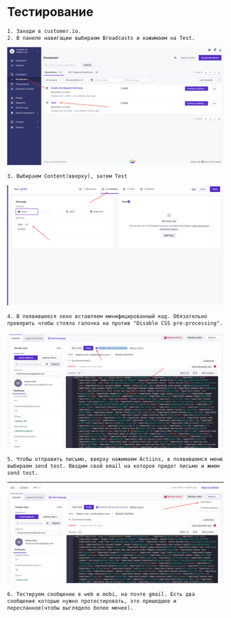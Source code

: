 # Тестирование

    1. Заходи в customer.io.
    2. В панеле навигации выбираем Broadcasts и нажимаем на Test.

![broadcast-test](./image/broadcast-test.png ':size=100%')

    3. Выбираем Content(вверху), затем Test

![test](./image/test.png ':size=100%')

    4. В появившееся окно вставляем минифицированный код. Обязательно проверить чтобы стояла галочка на против "Disable CSS pre-processing".

![test-content](./image/test-content.png ':size=100%')

    5. Чтобы отправить письмо, вверху нажимаем Actiins, в появившемся меню выбираем send test. Вводим свой email на которое придет письмо и жмем send test.

![send-test](./image/send-test.png ':size=100%')

    6. Тестируем сообщение в web и mobi, на почте gmail. Есть два сообщения которые нужно протестировать, это пришедшее и пересланное(чтобы выглядело более менее).

